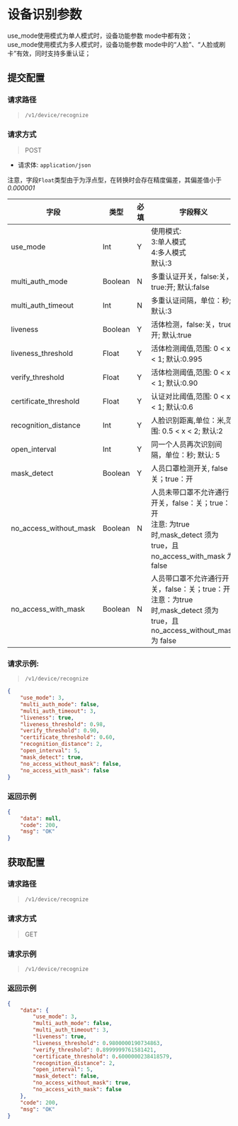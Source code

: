 # 设备识别参数
use_mode使用模式为单人模式时，设备功能参数 mode中都有效；  
use_mode使用模式为多人模式时，设备功能参数 mode中的“人脸”、“人脸或刷卡”有效，同时支持多重认证；

## 提交配置

### 请求路径

> `​/v1​/device​/recognize`

### 请求方式

> POST

- 请求体: `application/json`

注意，字段`Float`类型由于为浮点型，在转换时会存在精度偏差，其偏差值小于*0.000001*

| 字段                   | 类型    | 必填 | 字段释义                                    |
| ---------------------- | ------- | ---- | ------------------------------------------- |
| use_mode               | Int     | Y    | 使用模式: <br/>3:单人模式 <br/>4:多人模式 <br/>默认:3        |
| multi_auth_mode        | Boolean | N    | 多重认证开关，false:关，true:开; 默认:false            |
| multi_auth_timeout     | Int     | N    | 多重认证间隔，单位：秒; 默认:3                             |
| liveness               | Boolean | Y    | 活体检测，false:关，true:开; 默认:true                 |
| liveness_threshold     | Float   | Y   | 活体检测阈值,范围: 0 < x < 1; 默认:0.995 |
| verify_threshold       | Float   | Y    | 活体检测阈值,范围: 0 < x < 1; 默认:0.90    |
| certificate_threshold  | Float   | Y    | 认证对比阈值,范围: 0 < x < 1; 默认:0.6     |
| recognition_distance   | Int     | Y    | 人脸识别距离,单位：米,范围: 0.5 < x < 2; 默认:2  |
| open_interval          | Int     | Y    | 同一个人员再次识别间隔，单位：秒; 默认: 5                             |
| mask_detect            | Boolean | Y    | 人员口罩检测开关, false：关；true：开          |
| no_access_without_mask | Boolean | N    | 人员未带口罩不允许通行开关，false：关；true：开 <br/>注意: 为true时,mask_detect 须为 true，且 no_access_with_mask 为 false |
| no_access_with_mask    | Boolean | N    | 人员带口罩不允许通行开关，false：关；true：开 <br/>注意：为true时,mask_detect 须为 true，且 no_access_without_mask 为 false   |

### 请求示例:

> `​/v1​/device​/recognize`

```json
{
    "use_mode": 3,
    "multi_auth_mode": false,
    "multi_auth_timeout": 3,
    "liveness": true,
    "liveness_threshold": 0.98,
    "verify_threshold": 0.90,
    "certificate_threshold": 0.60,
    "recognition_distance": 2,
    "open_interval": 5,
    "mask_detect": true,
    "no_access_without_mask": false,
    "no_access_with_mask": false
}
```
### 返回示例

```json
{
    "data": null,
    "code": 200,
    "msg": "OK"
}
```

## 获取配置

### 请求路径

> `​/v1​/device​/recognize`

### 请求方式

> GET

### 请求示例

> `​/v1​/device​/recognize`

### 返回示例

```json
{
    "data": {
        "use_mode": 3,
        "multi_auth_mode": false,
        "multi_auth_timeout": 3,
        "liveness": true,
        "liveness_threshold": 0.9800000190734863,
        "verify_threshold": 0.8999999761581421,
        "certificate_threshold": 0.6000000238418579,
        "recognition_distance": 2,
        "open_interval": 5,
        "mask_detect": false,
        "no_access_without_mask": true,
        "no_access_with_mask": false
    },
    "code": 200,
    "msg": "OK"
}
```

